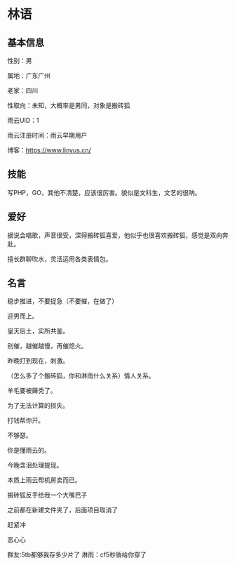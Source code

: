 # 林语

## 基本信息

性别：男

属地：广东广州

老家：四川

性取向：未知，大概率是男同，对象是搬砖狐

雨云UID：1

雨云注册时间：雨云早期用户

博客：https://www.linyus.cn/

## 技能

写PHP，GO，其他不清楚，应该很厉害。貌似是文科生，文艺的很呐。

## 爱好

据说会唱歌，声音很受，深得搬砖狐喜爱，他似乎也很喜欢搬砖狐，感觉是双向奔赴。

擅长群聊吹水，灵活运用各类表情包。

## 名言

稳步推进，不要捉急（不要催，在做了）

迎男而上。

皇天后土，实所共鉴。

别催，越催越慢，再催熄火。

昨晚打到现在，刺激。

（怎么多了个搬砖狐，你和淋雨什么关系）情人关系。

羊毛要被薅秃了。

为了无法计算的损失。

打钱帮你开。

不够瑟。

你是懂雨云的。

今晚含泪处理提现。

本质上雨云帮机房卖而已。

搬砖狐反手给我一个大嘴巴子

之前都在新建文件夹了，后面项目取消了

赶紧冲

恶心心

群友:5tb都够我存多少片了 淋雨：cf5秒盾给你穿了